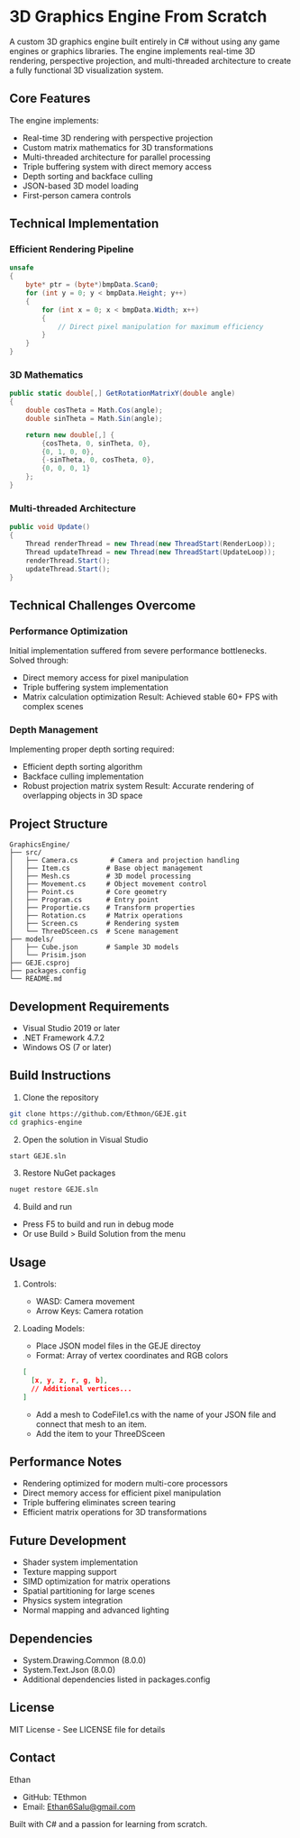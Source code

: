 # 3D Graphics Engine From Scratch

A custom 3D graphics engine built entirely in C# without using any game engines or graphics libraries. The engine implements real-time 3D rendering, perspective projection, and multi-threaded architecture to create a fully functional 3D visualization system.


## Core Features

The engine implements:
- Real-time 3D rendering with perspective projection
- Custom matrix mathematics for 3D transformations
- Multi-threaded architecture for parallel processing
- Triple buffering system with direct memory access
- Depth sorting and backface culling
- JSON-based 3D model loading
- First-person camera controls

## Technical Implementation

### Efficient Rendering Pipeline
```csharp
unsafe
{
    byte* ptr = (byte*)bmpData.Scan0;
    for (int y = 0; y < bmpData.Height; y++)
    {
        for (int x = 0; x < bmpData.Width; x++)
        {
            // Direct pixel manipulation for maximum efficiency
        }
    }
}
```

### 3D Mathematics
```csharp
public static double[,] GetRotationMatrixY(double angle)
{
    double cosTheta = Math.Cos(angle);
    double sinTheta = Math.Sin(angle);

    return new double[,] {
        {cosTheta, 0, sinTheta, 0},
        {0, 1, 0, 0},
        {-sinTheta, 0, cosTheta, 0},
        {0, 0, 0, 1}
    };
}
```

### Multi-threaded Architecture
```csharp
public void Update()
{
    Thread renderThread = new Thread(new ThreadStart(RenderLoop));
    Thread updateThread = new Thread(new ThreadStart(UpdateLoop));
    renderThread.Start();
    updateThread.Start();
}
```

## Technical Challenges Overcome

### Performance Optimization
Initial implementation suffered from severe performance bottlenecks. Solved through:
- Direct memory access for pixel manipulation
- Triple buffering system implementation
- Matrix calculation optimization
Result: Achieved stable 60+ FPS with complex scenes

### Depth Management
Implementing proper depth sorting required:
- Efficient depth sorting algorithm
- Backface culling implementation
- Robust projection matrix system
Result: Accurate rendering of overlapping objects in 3D space

## Project Structure
```
GraphicsEngine/
├── src/
│   ├── Camera.cs        # Camera and projection handling
│   ├── Item.cs         # Base object management
│   ├── Mesh.cs         # 3D model processing
│   ├── Movement.cs     # Object movement control
│   ├── Point.cs        # Core geometry
│   ├── Program.cs      # Entry point
│   ├── Proportie.cs    # Transform properties
│   ├── Rotation.cs     # Matrix operations
│   ├── Screen.cs       # Rendering system
│   └── ThreeDSceen.cs  # Scene management
├── models/
│   ├── Cube.json       # Sample 3D models
│   └── Prisim.json
├── GEJE.csproj
├── packages.config
└── README.md
```

## Development Requirements
- Visual Studio 2019 or later
- .NET Framework 4.7.2
- Windows OS (7 or later)

## Build Instructions

1. Clone the repository
```bash
git clone https://github.com/Ethmon/GEJE.git
cd graphics-engine
```

2. Open the solution in Visual Studio
```bash
start GEJE.sln
```

3. Restore NuGet packages
```bash
nuget restore GEJE.sln
```

4. Build and run
- Press F5 to build and run in debug mode
- Or use Build > Build Solution from the menu

## Usage
1. Controls:
   - WASD: Camera movement
   - Arrow Keys: Camera rotation

2. Loading Models:
   - Place JSON model files in the GEJE directoy
   - Format: Array of vertex coordinates and RGB colors
   ```json
   [
     [x, y, z, r, g, b],
     // Additional vertices...
   ]
   ```
   - Add a mesh to CodeFile1.cs with the name of your JSON file and connect that mesh to an item.
   - Add the item to your ThreeDSceen

## Performance Notes
- Rendering optimized for modern multi-core processors
- Direct memory access for efficient pixel manipulation
- Triple buffering eliminates screen tearing
- Efficient matrix operations for 3D transformations

## Future Development
- Shader system implementation
- Texture mapping support
- SIMD optimization for matrix operations
- Spatial partitioning for large scenes
- Physics system integration
- Normal mapping and advanced lighting

## Dependencies
- System.Drawing.Common (8.0.0)
- System.Text.Json (8.0.0)
- Additional dependencies listed in packages.config

## License
MIT License - See LICENSE file for details

## Contact
Ethan
- GitHub: TEthmon
- Email: Ethan6Salu@gmail.com


Built with C# and a passion for learning from scratch.
